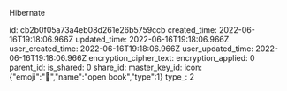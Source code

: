 Hibernate

id: cb2b0f05a73a4eb08d261e26b5759ccb
created_time: 2022-06-16T19:18:06.966Z
updated_time: 2022-06-16T19:18:06.966Z
user_created_time: 2022-06-16T19:18:06.966Z
user_updated_time: 2022-06-16T19:18:06.966Z
encryption_cipher_text: 
encryption_applied: 0
parent_id: 
is_shared: 0
share_id: 
master_key_id: 
icon: {"emoji":"📖","name":"open book","type":1}
type_: 2